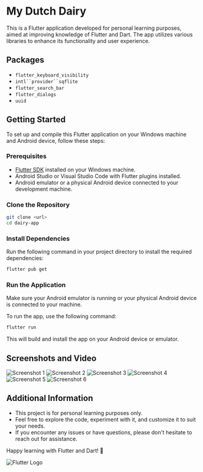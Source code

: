# My Dutch Dairy

This is a Flutter application developed for personal learning purposes, aimed at improving knowledge of Flutter and Dart. The app utilizes various libraries to enhance its functionality and user experience. 

## Packages

- `flutter_keyboard_visibility`
- `intl``provider``sqflite`
- `flutter_search_bar`
- `flutter_dialogs`
- `uuid`

## Getting Started

To set up and compile this Flutter application on your Windows machine and Android device, follow these steps:

### Prerequisites

- [Flutter SDK](https://flutter.dev/docs/get-started/install) installed on your Windows machine.
- Android Studio or Visual Studio Code with Flutter plugins installed.
- Android emulator or a physical Android device connected to your development machine.

### Clone the Repository

```bash
git clone <url>
cd dairy-app
```

### Install Dependencies

Run the following command in your project directory to install the required dependencies:

```bash
flutter pub get
```

### Run the Application

Make sure your Android emulator is running or your physical Android device is connected to your machine.

To run the app, use the following command:

```bash
flutter run
```

This will build and install the app on your Android device or emulator.

## Screenshots and Video

![Screenshot 1](documentation/screenshot_1.png)
![Screenshot 2](documentation/screenshot_2.png)
![Screenshot 3](documentation/screenshot_3.png)
![Screenshot 4](documentation/screenshot_4.png)
![Screenshot 5](documentation/screenshot_5.png)
![Screenshot 6](documentation/screenshot_6.png)


## Additional Information

- This project is for personal learning purposes only.
- Feel free to explore the code, experiment with it, and customize it to suit your needs.
- If you encounter any issues or have questions, please don't hesitate to reach out for assistance.

Happy learning with Flutter and Dart! 🚀

![Flutter Logo](https://storage.googleapis.com/cms-storage-bucket/6a07d8a62f4308d2b854.svg)
